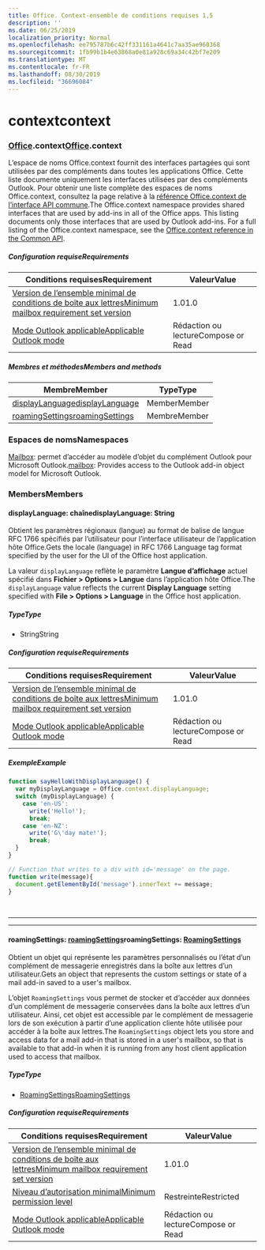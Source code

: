 ```yaml
---
title: Office. Context-ensemble de conditions requises 1,5
description: ''
ms.date: 06/25/2019
localization_priority: Normal
ms.openlocfilehash: ee795787b6c42ff331161a4641c7aa35ae960368
ms.sourcegitcommit: 1fb99b1b4e63868a0e81a928c69a34c42bf7e209
ms.translationtype: MT
ms.contentlocale: fr-FR
ms.lasthandoff: 08/30/2019
ms.locfileid: "36696084"
---
```

# <a name="context"></a><span data-ttu-id="b8190-102">context</span><span class="sxs-lookup"><span data-stu-id="b8190-102">context</span></span>

### <a name="officeofficemdcontext"></a><span data-ttu-id="b8190-103">[Office](Office.md).context</span><span class="sxs-lookup"><span data-stu-id="b8190-103">[Office](Office.md).context</span></span>

<span data-ttu-id="b8190-p101">L’espace de noms Office.context fournit des interfaces partagées qui sont utilisées par des compléments dans toutes les applications Office. Cette liste documente uniquement les interfaces utilisées par des compléments Outlook. Pour obtenir une liste complète des espaces de noms Office.context, consultez la page relative à la [référence Office.context de l’interface API commune](/javascript/api/office/office.context).</span><span class="sxs-lookup"><span data-stu-id="b8190-p101">The Office.context namespace provides shared interfaces that are used by add-ins in all of the Office apps. This listing documents only those interfaces that are used by Outlook add-ins. For a full listing of the Office.context namespace, see the [Office.context reference in the Common API](/javascript/api/office/office.context).</span></span>

##### <a name="requirements"></a><span data-ttu-id="b8190-106">Configuration requise</span><span class="sxs-lookup"><span data-stu-id="b8190-106">Requirements</span></span>

|<span data-ttu-id="b8190-107">Conditions requises</span><span class="sxs-lookup"><span data-stu-id="b8190-107">Requirement</span></span>| <span data-ttu-id="b8190-108">Valeur</span><span class="sxs-lookup"><span data-stu-id="b8190-108">Value</span></span>|
|---|---|
|[<span data-ttu-id="b8190-109">Version de l’ensemble minimal de conditions de boîte aux lettres</span><span class="sxs-lookup"><span data-stu-id="b8190-109">Minimum mailbox requirement set version</span></span>](/office/dev/add-ins/reference/requirement-sets/outlook-api-requirement-sets)| <span data-ttu-id="b8190-110">1.0</span><span class="sxs-lookup"><span data-stu-id="b8190-110">1.0</span></span>|
|[<span data-ttu-id="b8190-111">Mode Outlook applicable</span><span class="sxs-lookup"><span data-stu-id="b8190-111">Applicable Outlook mode</span></span>](/outlook/add-ins/#extension-points)| <span data-ttu-id="b8190-112">Rédaction ou lecture</span><span class="sxs-lookup"><span data-stu-id="b8190-112">Compose or Read</span></span>|

##### <a name="members-and-methods"></a><span data-ttu-id="b8190-113">Membres et méthodes</span><span class="sxs-lookup"><span data-stu-id="b8190-113">Members and methods</span></span>

| <span data-ttu-id="b8190-114">Membre</span><span class="sxs-lookup"><span data-stu-id="b8190-114">Member</span></span> | <span data-ttu-id="b8190-115">Type</span><span class="sxs-lookup"><span data-stu-id="b8190-115">Type</span></span> |
|--------|------|
| [<span data-ttu-id="b8190-116">displayLanguage</span><span class="sxs-lookup"><span data-stu-id="b8190-116">displayLanguage</span></span>](#displaylanguage-string) | <span data-ttu-id="b8190-117">Member</span><span class="sxs-lookup"><span data-stu-id="b8190-117">Member</span></span> |
| [<span data-ttu-id="b8190-118">roamingSettings</span><span class="sxs-lookup"><span data-stu-id="b8190-118">roamingSettings</span></span>](#roamingsettings-roamingsettings) | <span data-ttu-id="b8190-119">Membre</span><span class="sxs-lookup"><span data-stu-id="b8190-119">Member</span></span> |

### <a name="namespaces"></a><span data-ttu-id="b8190-120">Espaces de noms</span><span class="sxs-lookup"><span data-stu-id="b8190-120">Namespaces</span></span>

<span data-ttu-id="b8190-121">[Mailbox](office.context.mailbox.md): permet d’accéder au modèle d’objet du complément Outlook pour Microsoft Outlook.</span><span class="sxs-lookup"><span data-stu-id="b8190-121">[mailbox](office.context.mailbox.md): Provides access to the Outlook add-in object model for Microsoft Outlook.</span></span>

### <a name="members"></a><span data-ttu-id="b8190-122">Members</span><span class="sxs-lookup"><span data-stu-id="b8190-122">Members</span></span>

#### <a name="displaylanguage-string"></a><span data-ttu-id="b8190-123">displayLanguage: chaîne</span><span class="sxs-lookup"><span data-stu-id="b8190-123">displayLanguage: String</span></span>

<span data-ttu-id="b8190-124">Obtient les paramètres régionaux (langue) au format de balise de langue RFC 1766 spécifiés par l’utilisateur pour l’interface utilisateur de l’application hôte Office.</span><span class="sxs-lookup"><span data-stu-id="b8190-124">Gets the locale (language) in RFC 1766 Language tag format specified by the user for the UI of the Office host application.</span></span>

<span data-ttu-id="b8190-125">La valeur `displayLanguage` reflète le paramètre **Langue d’affichage** actuel spécifié dans **Fichier > Options > Langue** dans l’application hôte Office.</span><span class="sxs-lookup"><span data-stu-id="b8190-125">The `displayLanguage` value reflects the current **Display Language** setting specified with **File > Options > Language** in the Office host application.</span></span>

##### <a name="type"></a><span data-ttu-id="b8190-126">Type</span><span class="sxs-lookup"><span data-stu-id="b8190-126">Type</span></span>

*   <span data-ttu-id="b8190-127">String</span><span class="sxs-lookup"><span data-stu-id="b8190-127">String</span></span>

##### <a name="requirements"></a><span data-ttu-id="b8190-128">Configuration requise</span><span class="sxs-lookup"><span data-stu-id="b8190-128">Requirements</span></span>

|<span data-ttu-id="b8190-129">Conditions requises</span><span class="sxs-lookup"><span data-stu-id="b8190-129">Requirement</span></span>| <span data-ttu-id="b8190-130">Valeur</span><span class="sxs-lookup"><span data-stu-id="b8190-130">Value</span></span>|
|---|---|
|[<span data-ttu-id="b8190-131">Version de l’ensemble minimal de conditions de boîte aux lettres</span><span class="sxs-lookup"><span data-stu-id="b8190-131">Minimum mailbox requirement set version</span></span>](/office/dev/add-ins/reference/requirement-sets/outlook-api-requirement-sets)| <span data-ttu-id="b8190-132">1.0</span><span class="sxs-lookup"><span data-stu-id="b8190-132">1.0</span></span>|
|[<span data-ttu-id="b8190-133">Mode Outlook applicable</span><span class="sxs-lookup"><span data-stu-id="b8190-133">Applicable Outlook mode</span></span>](/outlook/add-ins/#extension-points)| <span data-ttu-id="b8190-134">Rédaction ou lecture</span><span class="sxs-lookup"><span data-stu-id="b8190-134">Compose or Read</span></span>|

##### <a name="example"></a><span data-ttu-id="b8190-135">Exemple</span><span class="sxs-lookup"><span data-stu-id="b8190-135">Example</span></span>

```js
function sayHelloWithDisplayLanguage() {
  var myDisplayLanguage = Office.context.displayLanguage;
  switch (myDisplayLanguage) {
    case 'en-US':
      write('Hello!');
      break;
    case 'en-NZ':
      write('G\'day mate!');
      break;
  }
}

// Function that writes to a div with id='message' on the page.
function write(message){
  document.getElementById('message').innerText += message;
}
```

<br>

---
---

#### <a name="roamingsettings-roamingsettingsjavascriptapioutlookofficeroamingsettingsviewoutlook-js-15"></a><span data-ttu-id="b8190-136">roamingSettings: [roamingSettings](/javascript/api/outlook/office.RoamingSettings?view=outlook-js-1.5)</span><span class="sxs-lookup"><span data-stu-id="b8190-136">roamingSettings: [RoamingSettings](/javascript/api/outlook/office.RoamingSettings?view=outlook-js-1.5)</span></span>

<span data-ttu-id="b8190-137">Obtient un objet qui représente les paramètres personnalisés ou l’état d’un complément de messagerie enregistrés dans la boîte aux lettres d’un utilisateur.</span><span class="sxs-lookup"><span data-stu-id="b8190-137">Gets an object that represents the custom settings or state of a mail add-in saved to a user's mailbox.</span></span>

<span data-ttu-id="b8190-138">L’objet `RoamingSettings` vous permet de stocker et d’accéder aux données d’un complément de messagerie conservées dans la boîte aux lettres d’un utilisateur. Ainsi, cet objet est accessible par le complément de messagerie lors de son exécution à partir d’une application cliente hôte utilisée pour accéder à la boîte aux lettres.</span><span class="sxs-lookup"><span data-stu-id="b8190-138">The `RoamingSettings` object lets you store and access data for a mail add-in that is stored in a user's mailbox, so that is available to that add-in when it is running from any host client application used to access that mailbox.</span></span>

##### <a name="type"></a><span data-ttu-id="b8190-139">Type</span><span class="sxs-lookup"><span data-stu-id="b8190-139">Type</span></span>

*   [<span data-ttu-id="b8190-140">RoamingSettings</span><span class="sxs-lookup"><span data-stu-id="b8190-140">RoamingSettings</span></span>](/javascript/api/outlook/office.RoamingSettings?view=outlook-js-1.5)

##### <a name="requirements"></a><span data-ttu-id="b8190-141">Configuration requise</span><span class="sxs-lookup"><span data-stu-id="b8190-141">Requirements</span></span>

|<span data-ttu-id="b8190-142">Conditions requises</span><span class="sxs-lookup"><span data-stu-id="b8190-142">Requirement</span></span>| <span data-ttu-id="b8190-143">Valeur</span><span class="sxs-lookup"><span data-stu-id="b8190-143">Value</span></span>|
|---|---|
|[<span data-ttu-id="b8190-144">Version de l’ensemble minimal de conditions de boîte aux lettres</span><span class="sxs-lookup"><span data-stu-id="b8190-144">Minimum mailbox requirement set version</span></span>](/office/dev/add-ins/reference/requirement-sets/outlook-api-requirement-sets)| <span data-ttu-id="b8190-145">1.0</span><span class="sxs-lookup"><span data-stu-id="b8190-145">1.0</span></span>|
|[<span data-ttu-id="b8190-146">Niveau d’autorisation minimal</span><span class="sxs-lookup"><span data-stu-id="b8190-146">Minimum permission level</span></span>](/outlook/add-ins/understanding-outlook-add-in-permissions)| <span data-ttu-id="b8190-147">Restreinte</span><span class="sxs-lookup"><span data-stu-id="b8190-147">Restricted</span></span>|
|[<span data-ttu-id="b8190-148">Mode Outlook applicable</span><span class="sxs-lookup"><span data-stu-id="b8190-148">Applicable Outlook mode</span></span>](/outlook/add-ins/#extension-points)| <span data-ttu-id="b8190-149">Rédaction ou lecture</span><span class="sxs-lookup"><span data-stu-id="b8190-149">Compose or Read</span></span>|
